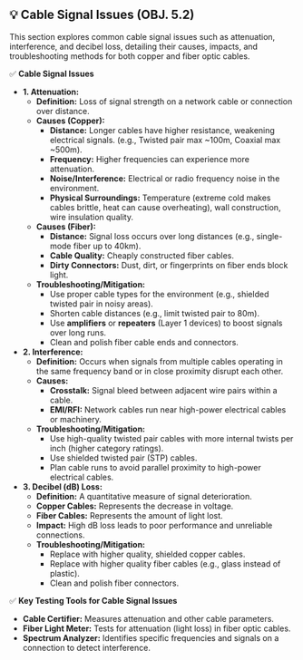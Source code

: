 ## 💡 Cable Signal Issues (OBJ. 5.2)
This section explores common cable signal issues such as attenuation, interference, and decibel loss, detailing their causes, impacts, and troubleshooting methods for both copper and fiber optic cables.

✅ **Cable Signal Issues**
- **1. Attenuation:**
  - **Definition:** Loss of signal strength on a network cable or connection over distance.
  - **Causes (Copper):**
    - **Distance:** Longer cables have higher resistance, weakening electrical signals. (e.g., Twisted pair max ~100m, Coaxial max ~500m).
    - **Frequency:** Higher frequencies can experience more attenuation.
    - **Noise/Interference:** Electrical or radio frequency noise in the environment.
    - **Physical Surroundings:** Temperature (extreme cold makes cables brittle, heat can cause overheating), wall construction, wire insulation quality.
  - **Causes (Fiber):**
    - **Distance:** Signal loss occurs over long distances (e.g., single-mode fiber up to 40km).
    - **Cable Quality:** Cheaply constructed fiber cables.
    - **Dirty Connectors:** Dust, dirt, or fingerprints on fiber ends block light.
  - **Troubleshooting/Mitigation:**
    - Use proper cable types for the environment (e.g., shielded twisted pair in noisy areas).
    - Shorten cable distances (e.g., limit twisted pair to 80m).
    - Use **amplifiers** or **repeaters** (Layer 1 devices) to boost signals over long runs.
    - Clean and polish fiber cable ends and connectors.
- **2. Interference:**
  - **Definition:** Occurs when signals from multiple cables operating in the same frequency band or in close proximity disrupt each other.
  - **Causes:**
    - **Crosstalk:** Signal bleed between adjacent wire pairs within a cable.
    - **EMI/RFI:** Network cables run near high-power electrical cables or machinery.
  - **Troubleshooting/Mitigation:**
    - Use high-quality twisted pair cables with more internal twists per inch (higher category ratings).
    - Use shielded twisted pair (STP) cables.
    - Plan cable runs to avoid parallel proximity to high-power electrical cables.
- **3. Decibel (dB) Loss:**
  - **Definition:** A quantitative measure of signal deterioration.
  - **Copper Cables:** Represents the decrease in voltage.
  - **Fiber Cables:** Represents the amount of light lost.
  - **Impact:** High dB loss leads to poor performance and unreliable connections.
  - **Troubleshooting/Mitigation:**
    - Replace with higher quality, shielded copper cables.
    - Replace with higher quality fiber cables (e.g., glass instead of plastic).
    - Clean and polish fiber connectors.

✅ **Key Testing Tools for Cable Signal Issues**
- **Cable Certifier:** Measures attenuation and other cable parameters.
- **Fiber Light Meter:** Tests for attenuation (light loss) in fiber optic cables.
- **Spectrum Analyzer:** Identifies specific frequencies and signals on a connection to detect interference.